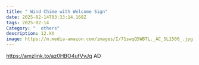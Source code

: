 ```yaml
---
title: " Wind Chime with Welcome Sign"
date: 2025-02-14T03:33:14.168Z
tags: 2025-02-14
Category: "  others"
description: 12.XX
image: https://m.media-amazon.com/images/I/71swqQ5WBTL._AC_SL1500_.jpg
---
```

https://amzlink.to/az0HBO4ufVvJq  AD